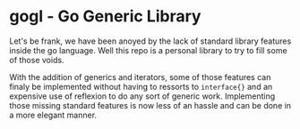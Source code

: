 # gogl - Go Generic Library

Let's be frank, we have been anoyed by the lack of standard library features inside the go language. Well this repo is a personal library to try to fill some of those voids.

With the addition of generics and iterators, some of those features can finaly be implemented without having to ressorts to `interface{}` and an expensive use of reflexion to do any sort of generic work. Implementing those missing standard features is now less of an hassle and can be done in a more elegant manner.
